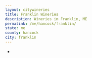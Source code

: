 ```yaml
---
layout: citywineries
title: Franklin Wineries
description: Wineries in Franklin, ME
permalink: /me/hancock/franklin/
state: me
county: hancock
city: franklin
---
```

-
